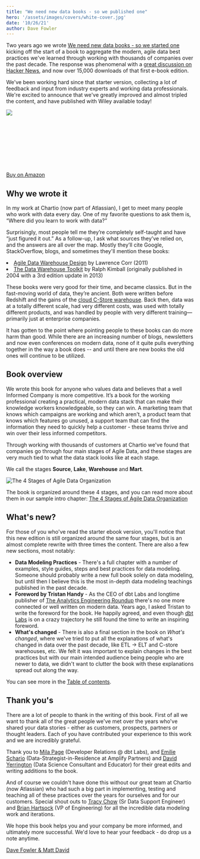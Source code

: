 ```yaml
---
title: "We need new data books - so we published one"
hero: '/assets/images/covers/white-cover.jpg'
date: '10/26/21'
author: Dave Fowler
---
```


Two years ago we wrote [We need new data books - so we started one](https://chartio.com/blog/cloud-data-management-book-launch/) kicking off the start of a book to aggregate the modern, agile data best practices we've learned through working with thousands of companies over the past decade.  The response was phenomenal with a [great discussion on Hacker News](https://news.ycombinator.com/item?id=21411893), and now over 15,000 downloads of that first e-book edition.  

We've been working hard since that starter version, collecting a lot of feedback and input from industry experts and working data professionals.  We're excited to announce that we've greatly improved and almost tripled the content, and have published with Wiley available today!

<div class="row book">
  <div class="seven columns">

<a href="https://amzn.to/3AxLdln">
  <img src="/assets/images/covers/white-cover.jpg" style="max-width: 100%">
</a>

  </div>
  <div class="three columns ">
  <a class="button button-primary buy" href="https://amzn.to/3AxLdln" style="margin-top: 150px;">Buy on Amazon</a>
  </div>
</div>


## Why we wrote it

In my work at Chartio (now part of Atlassian), I get to meet many people who work with data every day. One of my favorite questions to ask them is, “Where did you learn to work with data?”

Surprisingly, most people tell me they’re completely self-taught and have “just figured it out.” As a follow-up, I ask what sources they’ve relied on, and the answers are all over the map. Mostly they’ll cite Google, StackOverflow, blogs, and sometimes they'll mention these books:

 <li><a href="https://www.amazon.com/Agile-Data-Warehouse-Design-Collaborative/dp/0956817203/ref=asc_df_0956817203/?tag=hyprod-20&linkCode=df0&hvadid=266023323049&hvpos=1o1&hvnetw=g&hvrand=17506356589734013397&hvpone=&hvptwo=&hvqmt=&hvdev=c&hvdvcmdl=&hvlocint=&hvlocphy=1014221&hvtargid=pla-334867027108&psc=1">Agile Data Warehouse Design</a> by Lawrence Corr (2011)
 </li>
 <li><a href="https://www.kimballgroup.com/data-warehouse-business-intelligence-resources/books/data-warehouse-dw-toolkit/">The Data Warehouse Toolkit</a> by Ralph Kimball (originally published in 2004 with a 3rd edition update in 2013)
</li>

 These books were very good for their time, and became classics. But in the fast-moving world of data, they’re ancient. Both were written before Redshift and the gains of the [cloud C-Store warehouse](https://dataschool.com/data-modeling-101/row-vs-column-oriented-databases/). Back then, data was at a totally different scale, had very different costs, was used with totally different products, and was handled by people with very different training—primarily just at enterprise companies.

 It has gotten to the point where pointing people to these books can do more harm than good.  While there are an increasing number of blogs, newsletters and now even conferences on modern data, none of it quite pulls everything together in the way a book does -- and until there are new books the old ones will continue to be utilized.


 ## Book overview

 We wrote this book for anyone who values data and believes that a well Informed Company is more competitive. It’s a book for the working professional creating a practical, modern data stack that can make their knowledge workers knowledgeable, so they can win.  A marketing team that knows which campaigns are working and which aren't, a product team that knows which features go unused, a support team that can find the information they need to quickly help a customer - these teams thrive and win over their less informed competitors.

Through working with thousands of customers at Chartio we've found that companies go through four main stages of Agile Data, and these stages are very much tied to what the data stack looks like at each stage.

 We call the stages **Source**, **Lake**, **Warehouse** and **Mart**.

 ![The 4 Stages of Agile Data Organization](/assets/images/4stages.png)

The book is organized around these 4 stages, and you can read more about them in our sample intro chapter: [The 4 Stages of Agile Data Organization](/posts/the-4-stages-of-agile-data-organization/)


## What's new?

For those of you who've read the starter ebook version, you'll notice that this new edition is still organized around the same four stages, but is an almost complete rewrite with three times the content.  There are also a few new sections, most notably:

 - **Data Modeling Practices** - There's a full chapter with a number of examples, style guides, steps and best practices for data modeling.  Someone should probably write a new full book solely on data modeling, but until then I believe this is the most in-depth data modeling teachings published in the past decade.
 - **Foreword by Tristan Handy** - As the CEO of dbt Labs and longtime publisher of [The Analytics Engineering Roundup](https://roundup.getdbt.com) there's no one more connected or well written on modern data.  Years ago, I asked Tristan to write the foreword for the book.  He happily agreed, and even though [dbt Labs](https://www.getdbt.com) is on a crazy trajectory he still found the time to write an inspiring foreword.
 - **What's changed** - There is also a final section in the book on *What's changed*, where we've tried to put all the explanations of what's changed in data over the past decade, like ETL -> ELT and C-store warehouses, etc.  We felt it was important to explain changes in the best practices but with our main intended audience being people who are newer to data, we didn't want to clutter the book with these explanations spread out along the way.

 You can see more in the [Table of contents](/#table-of-contents).


## Thank you's

There are a lot of people to thank in the writing of this book.  First of all we want to thank all of the great people we've met over the years who've shared your data stories - either as customers, prospects, partners or thought leaders.  Each of you have contributed your experience to this work and we are incredibly grateful.

Thank you to [Mila Page](https://www.linkedin.com/in/mila-page/) (Developer Relations @ dbt Labs), and [Emilie Schario](http://emilieschario.com) (Data-Strategist-in-Residence at Amplify Partners) and [David Yerrington](https://www.yerrington.net) (Data Science Consultant and Educator) for their great edits and writing additions to the book.

And of course we couldn't have done this without our great team at Chartio (now Atlassian) who had such a big part in implementing, testing and teaching all of these practices over the years for ourselves and for our customers.  Special shout outs to [Tracy Chow](https://www.linkedin.com/in/tracy-chow/) (Sr Data Support Engineer) and [Brian Hartsock](https://www.linkedin.com/in/brianhartsock/) (VP of Engineering) for all the incredible data modeling work and iterations.

We hope this book helps you and your company be more informed, and ultimately more successful.  We'd love to hear your feedback - do drop us a note anytime.

[Dave Fowler & Matt David](/#authors)
